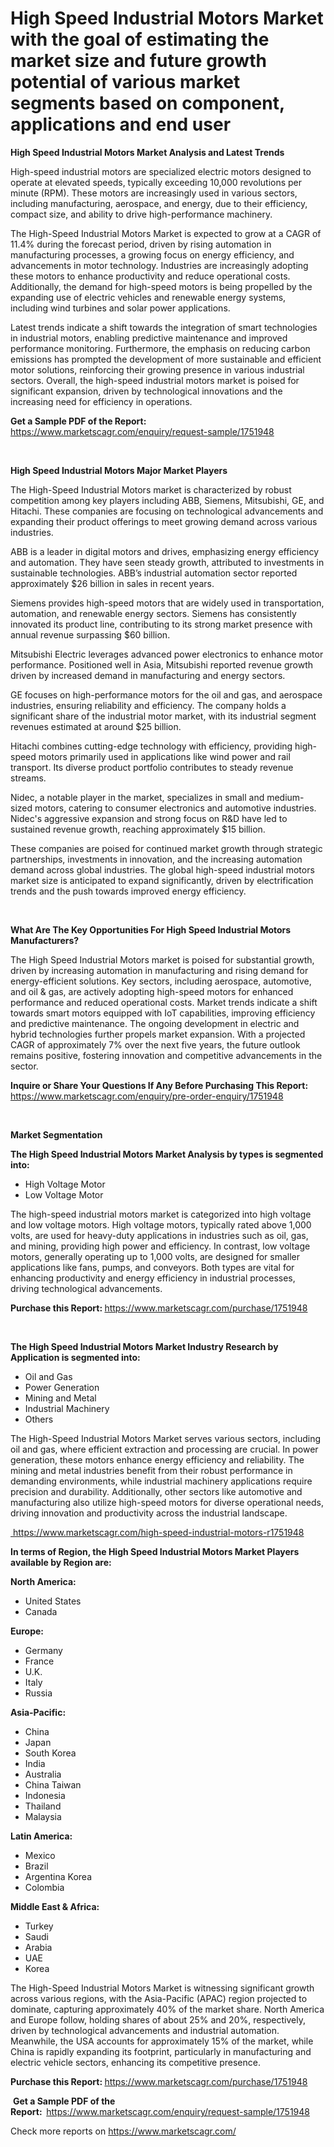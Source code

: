 <p><h1>High Speed Industrial Motors Market with the goal of estimating the market size and future growth potential of various market segments based on component, applications and end user</h1></p><p><strong>High Speed Industrial Motors Market Analysis and Latest Trends</strong></p>
<p><p>High-speed industrial motors are specialized electric motors designed to operate at elevated speeds, typically exceeding 10,000 revolutions per minute (RPM). These motors are increasingly used in various sectors, including manufacturing, aerospace, and energy, due to their efficiency, compact size, and ability to drive high-performance machinery. </p><p>The High-Speed Industrial Motors Market is expected to grow at a CAGR of 11.4% during the forecast period, driven by rising automation in manufacturing processes, a growing focus on energy efficiency, and advancements in motor technology. Industries are increasingly adopting these motors to enhance productivity and reduce operational costs. Additionally, the demand for high-speed motors is being propelled by the expanding use of electric vehicles and renewable energy systems, including wind turbines and solar power applications. </p><p>Latest trends indicate a shift towards the integration of smart technologies in industrial motors, enabling predictive maintenance and improved performance monitoring. Furthermore, the emphasis on reducing carbon emissions has prompted the development of more sustainable and efficient motor solutions, reinforcing their growing presence in various industrial sectors. Overall, the high-speed industrial motors market is poised for significant expansion, driven by technological innovations and the increasing need for efficiency in operations.</p></p>
<p><strong>Get a Sample PDF of the Report:&nbsp;</strong> <a href="https://www.marketscagr.com/enquiry/request-sample/1751948?utm_campaign=3562&utm_medium=2&utm_source=Github&utm_content=ia&utm_term=09042025&utm_id=high-speed-industrial-motors">https://www.marketscagr.com/enquiry/request-sample/1751948</a></p>
<p>&nbsp;</p>
<p><strong>High Speed Industrial Motors Major Market Players</strong></p>
<p><p>The High-Speed Industrial Motors market is characterized by robust competition among key players including ABB, Siemens, Mitsubishi, GE, and Hitachi. These companies are focusing on technological advancements and expanding their product offerings to meet growing demand across various industries.</p><p>ABB is a leader in digital motors and drives, emphasizing energy efficiency and automation. They have seen steady growth, attributed to investments in sustainable technologies. ABB’s industrial automation sector reported approximately $26 billion in sales in recent years.</p><p>Siemens provides high-speed motors that are widely used in transportation, automation, and renewable energy sectors. Siemens has consistently innovated its product line, contributing to its strong market presence with annual revenue surpassing $60 billion.</p><p>Mitsubishi Electric leverages advanced power electronics to enhance motor performance. Positioned well in Asia, Mitsubishi reported revenue growth driven by increased demand in manufacturing and energy sectors.</p><p>GE focuses on high-performance motors for the oil and gas, and aerospace industries, ensuring reliability and efficiency. The company holds a significant share of the industrial motor market, with its industrial segment revenues estimated at around $25 billion.</p><p>Hitachi combines cutting-edge technology with efficiency, providing high-speed motors primarily used in applications like wind power and rail transport. Its diverse product portfolio contributes to steady revenue streams.</p><p>Nidec, a notable player in the market, specializes in small and medium-sized motors, catering to consumer electronics and automotive industries. Nidec's aggressive expansion and strong focus on R&D have led to sustained revenue growth, reaching approximately $15 billion.</p><p>These companies are poised for continued market growth through strategic partnerships, investments in innovation, and the increasing automation demand across global industries. The global high-speed industrial motors market size is anticipated to expand significantly, driven by electrification trends and the push towards improved energy efficiency.</p></p>
<p>&nbsp;</p>
<p><strong>What Are The Key Opportunities For High Speed Industrial Motors Manufacturers?</strong></p>
<p><p>The High Speed Industrial Motors market is poised for substantial growth, driven by increasing automation in manufacturing and rising demand for energy-efficient solutions. Key sectors, including aerospace, automotive, and oil & gas, are actively adopting high-speed motors for enhanced performance and reduced operational costs. Market trends indicate a shift towards smart motors equipped with IoT capabilities, improving efficiency and predictive maintenance. The ongoing development in electric and hybrid technologies further propels market expansion. With a projected CAGR of approximately 7% over the next five years, the future outlook remains positive, fostering innovation and competitive advancements in the sector.</p></p>
<p><strong>Inquire or Share Your Questions If Any Before Purchasing This Report:</strong> <a href="https://www.marketscagr.com/enquiry/pre-order-enquiry/1751948?utm_campaign=3562&utm_medium=2&utm_source=Github&utm_content=ia&utm_term=09042025&utm_id=high-speed-industrial-motors">https://www.marketscagr.com/enquiry/pre-order-enquiry/1751948</a></p>
<p>&nbsp;</p>
<p><strong>Market Segmentation</strong></p>
<p><strong>The High Speed Industrial Motors Market Analysis by types is segmented into:</strong></p>
<p><ul><li>High Voltage Motor</li><li>Low Voltage Motor</li></ul></p>
<p><p>The high-speed industrial motors market is categorized into high voltage and low voltage motors. High voltage motors, typically rated above 1,000 volts, are used for heavy-duty applications in industries such as oil, gas, and mining, providing high power and efficiency. In contrast, low voltage motors, generally operating up to 1,000 volts, are designed for smaller applications like fans, pumps, and conveyors. Both types are vital for enhancing productivity and energy efficiency in industrial processes, driving technological advancements.</p></p>
<p><strong>Purchase this Report:&nbsp;</strong><a href="https://www.marketscagr.com/purchase/1751948?utm_campaign=3562&utm_medium=2&utm_source=Github&utm_content=ia&utm_term=09042025&utm_id=high-speed-industrial-motors">https://www.marketscagr.com/purchase/1751948</a></p>
<p>&nbsp;</p>
<p><strong>The High Speed Industrial Motors Market Industry Research by Application is segmented into:</strong></p>
<p><ul><li>Oil and Gas</li><li>Power Generation</li><li>Mining and Metal</li><li>Industrial Machinery</li><li>Others</li></ul></p>
<p><p>The High-Speed Industrial Motors Market serves various sectors, including oil and gas, where efficient extraction and processing are crucial. In power generation, these motors enhance energy efficiency and reliability. The mining and metal industries benefit from their robust performance in demanding environments, while industrial machinery applications require precision and durability. Additionally, other sectors like automotive and manufacturing also utilize high-speed motors for diverse operational needs, driving innovation and productivity across the industrial landscape.</p></p>
<p><a href="https://www.marketscagr.com/high-speed-industrial-motors-r1751948?utm_campaign=3562&utm_medium=2&utm_source=Github&utm_content=ia&utm_term=09042025&utm_id=high-speed-industrial-motors">&nbsp;https://www.marketscagr.com/high-speed-industrial-motors-r1751948</a></p>
<p><strong>In terms of Region, the High Speed Industrial Motors Market Players available by Region are:</strong></p>
<p>
    <p> <strong> North America: </strong>
        <ul>
            <li>United States</li>
            <li>Canada</li>
        </ul>
        </p> 
    <p> <strong> Europe: </strong>
        <ul>
            <li>Germany</li>
            <li>France</li>
            <li>U.K.</li>
            <li>Italy</li>
            <li>Russia</li>
        </ul>
        </p> 
    <p> <strong> Asia-Pacific: </strong>
        <ul>
            <li>China</li>
            <li>Japan</li>
            <li>South Korea</li>
            <li>India</li>
            <li>Australia</li>
            <li>China Taiwan</li>
            <li>Indonesia</li>
            <li>Thailand</li>
            <li>Malaysia</li>
        </ul>
        </p> 
    <p> <strong> Latin America: </strong>
        <ul>
            <li>Mexico</li>
            <li>Brazil</li>
            <li>Argentina Korea</li>
            <li>Colombia</li>
        </ul>
        </p> 
    <p> <strong> Middle East & Africa: </strong>
        <ul>
            <li>Turkey</li>
            <li>Saudi</li>
            <li>Arabia</li>
            <li>UAE</li>
            <li>Korea</li>
        </ul>
    </p>
    </p>
<p><p>The High-Speed Industrial Motors Market is witnessing significant growth across various regions, with the Asia-Pacific (APAC) region projected to dominate, capturing approximately 40% of the market share. North America and Europe follow, holding shares of about 25% and 20%, respectively, driven by technological advancements and industrial automation. Meanwhile, the USA accounts for approximately 15% of the market, while China is rapidly expanding its footprint, particularly in manufacturing and electric vehicle sectors, enhancing its competitive presence.</p></p>
<p><strong>Purchase this Report: </strong><a href="https://www.marketscagr.com/purchase/1751948?utm_campaign=3562&utm_medium=2&utm_source=Github&utm_content=ia&utm_term=09042025&utm_id=high-speed-industrial-motors">https://www.marketscagr.com/purchase/1751948</a></p>
<p>&nbsp;<strong>Get a Sample PDF of the Report:&nbsp;&nbsp;</strong><a href="https://www.marketscagr.com/enquiry/request-sample/1751948?utm_campaign=3562&utm_medium=2&utm_source=Github&utm_content=ia&utm_term=09042025&utm_id=high-speed-industrial-motors">https://www.marketscagr.com/enquiry/request-sample/1751948</a></p>
<p><strong></strong></p>
<p>Check more reports on <a href="https://www.marketscagr.com/?utm_campaign=3562&utm_medium=2&utm_source=Github&utm_content=ia&utm_term=09042025&utm_id=high-speed-industrial-motors">https://www.marketscagr.com/</a></p>